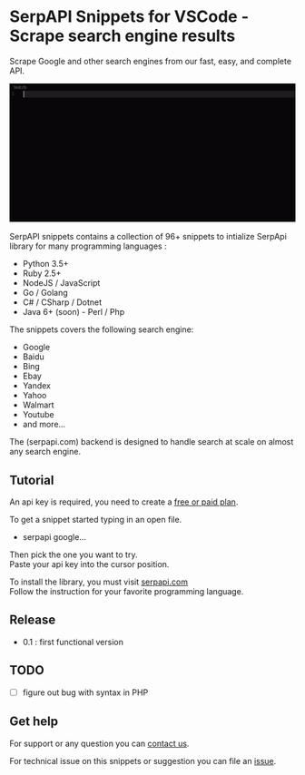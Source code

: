 # SerpAPI Snippets for VSCode - Scrape search engine results

Scrape Google and other search engines from our fast, easy, and complete API.

![SerpApi snippet completion](./doc/serpapi-snippsets-ruby-example.gif)
     
SerpAPI snippets contains a collection of 96+ snippets to intialize SerpApi library for many programming languages :
 - Python 3.5+
 - Ruby 2.5+
 - NodeJS / JavaScript
 - Go / Golang
 - C# / CSharp / Dotnet
 - Java 6+
 (soon) - Perl / Php

The snippets covers the following search engine:
- Google
- Baidu
- Bing
- Ebay
- Yandex
- Yahoo
- Walmart
- Youtube
- and more...

The (serpapi.com) backend is designed to handle search at scale on almost any search engine.

## Tutorial

An api key is required, you need to create a [free or paid plan](https://serpapi.com/).

To get a snippet started typing in an open file.
 * serpapi google...

Then pick the one you want to try.  
Paste your api key into the cursor position.

To install the library, you must visit [serpapi.com](https://serpapi.com/#integrations)  
Follow the instruction for your favorite programming language.


## Release
 - 0.1 : first functional version 

## TODO
 - [ ] figure out bug with syntax in PHP

## Get help
For support or any question you can [contact us](https://serpapi.com/#contact).

For technical issue on this snippets or suggestion you can file an [issue](https://github.com/serpapi/serpapi-vscode-snippets/issues).
